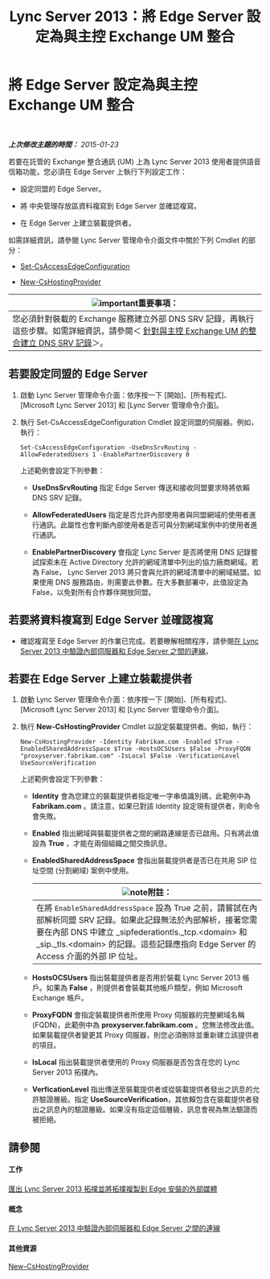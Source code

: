 ﻿---
title: Lync Server 2013：將 Edge Server 設定為與主控 Exchange UM 整合
TOCTitle: 將 Edge Server 設定為與主控 Exchange UM 整合
ms:assetid: ede3f2f9-f412-418e-a705-8d8ec98176c5
ms:mtpsurl: https://technet.microsoft.com/zh-tw/library/Gg399075(v=OCS.15)
ms:contentKeyID: 49292722
ms.date: 08/24/2015
mtps_version: v=OCS.15
ms.translationtype: HT
---

# 將 Edge Server 設定為與主控 Exchange UM 整合

 

_**上次修改主題的時間：** 2015-01-23_

若要在託管的 Exchange 整合通訊 (UM) 上為 Lync Server 2013 使用者提供語音信箱功能，您必須在 Edge Server 上執行下列設定工作：

  - 設定同盟的 Edge Server。

  - 將 中央管理存放區資料複寫到 Edge Server 並確認複寫。

  - 在 Edge Server 上建立裝載提供者。

如需詳細資訊，請參閱 Lync Server 管理命令介面文件中關於下列 Cmdlet 的部分：

  - [Set-CsAccessEdgeConfiguration](https://docs.microsoft.com/en-us/powershell/module/skype/Set-CsAccessEdgeConfiguration)

  - [New-CsHostingProvider](https://docs.microsoft.com/en-us/powershell/module/skype/New-CsHostingProvider)

<table>
<thead>
<tr class="header">
<th><img src="images/Gg412908.important(OCS.15).gif" title="important" alt="important" />重要事項：</th>
</tr>
</thead>
<tbody>
<tr class="odd">
<td>您必須針對裝載的 Exchange 服務建立外部 DNS SRV 記錄，再執行這些步驟。如需詳細資訊，請參閱＜ <a href="lync-server-2013-create-a-dns-srv-record-for-integration-with-hosted-exchange-um.md">針對與主控 Exchange UM 的整合建立 DNS SRV 記錄</a>＞。</td>
</tr>
</tbody>
</table>


## 若要設定同盟的 Edge Server

1.  啟動 Lync Server 管理命令介面：依序按一下 \[開始\]、\[所有程式\]、\[Microsoft Lync Server 2013\] 和 \[Lync Server 管理命令介面\]。

2.  執行 Set-CsAccessEdgeConfiguration Cmdlet 設定同盟的伺服器。例如，執行：
    
        Set-CsAccessEdgeConfiguration -UseDnsSrvRouting -AllowFederatedUsers 1 -EnablePartnerDiscovery 0
    
    上述範例會設定下列參數：
    
      - **UseDnsSrvRouting** 指定 Edge Server 傳送和接收同盟要求時將依賴 DNS SRV 記錄。
    
      - **AllowFederatedUsers** 指定是否允許內部使用者與同盟網域的使用者進行通訊。此屬性也會判斷內部使用者是否可與分割網域案例中的使用者進行通訊。
    
      - **EnablePartnerDiscovery** 會指定 Lync Server 是否將使用 DNS 記錄嘗試探索未在 Active Directory 允許的網域清單中列出的協力廠商網域。若為 False， Lync Server 2013 將只會與允許的網域清單中的網域結盟。如果使用 DNS 服務路由，則需要此參數。在大多數部署中，此值設定為 False，以免對所有合作夥伴開放同盟。

## 若要將資料複寫到 Edge Server 並確認複寫

  - 確認複寫至 Edge Server 的作業已完成。若要瞭解相關程序，請參閱[在 Lync Server 2013 中驗證內部伺服器和 Edge Server 之間的連線](lync-server-2013-verify-connectivity-between-internal-servers-and-edge-servers.md)。

## 若要在 Edge Server 上建立裝載提供者

1.  啟動 Lync Server 管理命令介面：依序按一下 \[開始\]、\[所有程式\]、\[Microsoft Lync Server 2013\] 和 \[Lync Server 管理命令介面\]。

2.  執行 **New-CsHostingProvider** Cmdlet 以設定裝載提供者。例如，執行：
    
        New-CsHostingProvider -Identity Fabrikam.com -Enabled $True -EnabledSharedAddressSpace $True -HostsOCSUsers $False -ProxyFQDN "proxyserver.fabrikam.com" -IsLocal $False -VerificationLevel UseSourceVerification
    
    上述範例會設定下列參數：
    
      - **Identity** 會為您建立的裝載提供者指定唯一字串值識別碼，此範例中為 **Fabrikam.com** 。請注意，如果已對該 Identity 設定現有提供者，則命令會失敗。
    
      - **Enabled** 指出網域與裝載提供者之間的網路連線是否已啟用。只有將此值設為 **True** ，才能在兩個組織之間交換訊息。
    
      - **EnabledSharedAddressSpace** 會指出裝載提供者是否已在共用 SIP 位址空間 (分割網域) 案例中使用。
        
        <table>
        <thead>
        <tr class="header">
        <th><img src="images/Gg398811.note(OCS.15).gif" title="note" alt="note" />附註：</th>
        </tr>
        </thead>
        <tbody>
        <tr class="odd">
        <td>在將 <code>EnableSharedAddressSpace</code> 設為 True 之前，請嘗試在內部解析同盟 SRV 記錄。如果此記錄無法於內部解析，接著您需要在內部 DNS 中建立 _sipfederationtls._tcp.&lt;domain&gt; 和 _sip._tls.&lt;domain&gt; 的記錄。這些記錄應指向 Edge Server 的 Access 介面的外部 IP 位址。</td>
        </tr>
        </tbody>
        </table>
    
      - **HostsOCSUsers** 指出裝載提供者是否用於裝載 Lync Server 2013 帳戶。如果為 **False** ，則提供者會裝載其他帳戶類型，例如 Microsoft Exchange 帳戶。
    
      - **ProxyFQDN** 會指定裝載提供者所使用 Proxy 伺服器的完整網域名稱 (FQDN)，此範例中為 **proxyserver.fabrikam.com** 。您無法修改此值。如果裝載提供者變更其 Proxy 伺服器，則您必須刪除並重新建立該提供者的項目。
    
      - **IsLocal** 指出裝載提供者使用的 Proxy 伺服器是否包含在您的 Lync Server 2013 拓撲內。
    
      - **VerficationLevel** 指出傳送至裝載提供者或從裝載提供者發出之訊息的允許驗證層級。指定 **UseSourceVerification**，其依賴包含在裝載提供者發出之訊息內的驗證層級。如果沒有指定這個層級，訊息會視為無法驗證而被拒絕。

## 請參閱

#### 工作

[匯出 Lync Server 2013 拓撲並將拓撲複製到 Edge 安裝的外部媒體](lync-server-2013-export-your-topology-and-copy-it-to-external-media-for-edge-installation.md)  

#### 概念

[在 Lync Server 2013 中驗證內部伺服器和 Edge Server 之間的連線](lync-server-2013-verify-connectivity-between-internal-servers-and-edge-servers.md)  

#### 其他資源

[New-CsHostingProvider](https://docs.microsoft.com/en-us/powershell/module/skype/New-CsHostingProvider)

